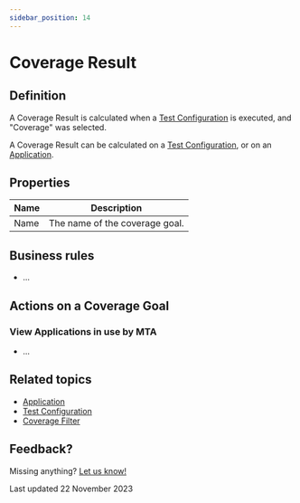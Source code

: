 ```yaml
---
sidebar_position: 14
---
```


# Coverage Result

## Definition

A Coverage Result is calculated when a [Test Configuration](test-configuration) is executed, and "Coverage" was selected. 

A Coverage Result can be calculated on a [Test Configuration](test-configuration), or on an [Application](application).

## Properties
| Name | Description                    |
| ---- | ------------------------------ |
| Name | The name of the coverage goal. |

## Business rules
- ...

## Actions on a Coverage Goal

### View Applications in use by MTA
- ...

## Related topics
- [Application](application)
- [Test Configuration](test-configuration)
- [Coverage Filter](coverage-filter)

## Feedback?
Missing anything? [Let us know!](mailto:support@menditect.com)

Last updated 22 November 2023